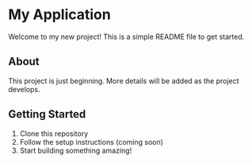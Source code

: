 # My Application

Welcome to my new project! This is a simple README file to get started.

## About

This project is just beginning. More details will be added as the project develops.

## Getting Started

1. Clone this repository
2. Follow the setup instructions (coming soon)
3. Start building something amazing!
   